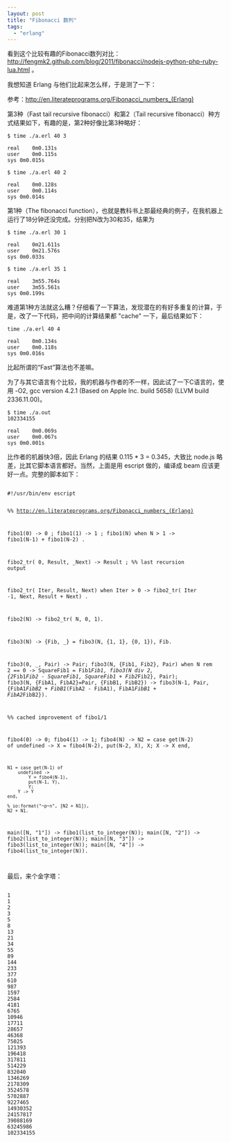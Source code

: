 ```yaml
---
layout: post
title: "Fibonacci 数列"
tags:
  - "erlang"
---
```



看到这个比较有趣的Fibonacci数列对比： <http://fengmk2.github.com/blog/2011/fibonacci/nodejs-python-php-ruby-lua.html> 。

我想知道 Erlang 与他们比起来怎么样，于是测了一下：

参考：<http://en.literateprograms.org/Fibonacci_numbers_(Erlang)>

第3种（Fast tail recursive fibonacci）和第2（Tail recursive fibonacci）种方式结果如下，有趣的是，第2种好像比第3种略好：

	$ time ./a.erl 40 3

	real	0m0.131s
	user	0m0.115s
	sys	0m0.015s
	
	$ time ./a.erl 40 2

	real	0m0.128s
	user	0m0.114s
	sys	0m0.014s


第1种（The fibonacci function），也就是教科书上那最经典的例子，在我机器上运行了18分钟还没完成。分别把N改为30和35，结果为

	$ time ./a.erl 30 1

	real	0m21.611s
	user	0m21.576s
	sys	0m0.033s

	$ time ./a.erl 35 1

	real	3m55.764s
	user	3m55.561s
	sys	0m0.199s


难道第1种方法就这么糟？仔细看了一下算法，发现潜在的有好多重复的计算，于是，改了一下代码，把中间的计算结果都 "cache" 一下，最后结果如下：

	time ./a.erl 40 4

	real	0m0.134s
	user	0m0.118s
	sys	0m0.016s 

比起所谓的“Fast”算法也不差嘛。

为了与其它语言有个比较，我的机器与作者的不一样，因此试了一下C语言的，使用 -O2, gcc version 4.2.1 (Based on Apple Inc. build 5658) (LLVM build 2336.11.00)。

	$ time ./a.out 
	102334155

	real	0m0.069s
	user	0m0.067s
	sys	0m0.001s

比作者的机器快3倍，因此 Erlang 的结果 0.115 * 3 = 0.345，大致比 node.js 略差，比其它脚本语言都好。当然，上面是用 escript 做的，编译成 beam 应该更好一点。完整的脚本如下：

<code>
#!/usr/bin/env escript

%% http://en.literateprograms.org/Fibonacci_numbers_(Erlang)


fibo1(0) -> 0 ;
fibo1(1) -> 1 ;
fibo1(N) when N > 1 -> fibo1(N-1) + fibo1(N-2) .


fibo2_tr( 0, Result, _Next) -> Result ;  %% last recursion output

fibo2_tr( Iter, Result, Next) when Iter > 0 -> fibo2_tr( Iter -1, Next, Result + Next) .

fibo2(N) -> 
	fibo2_tr( N, 0, 1).


fibo3(N) ->
    {Fib, _} = fibo3(N, {1, 1}, {0, 1}),
    Fib.

fibo3(0, _, Pair) -> Pair;
fibo3(N, {Fib1, Fib2}, Pair) when N rem 2 == 0 ->
    SquareFib1 = Fib1*Fib1,
    fibo3(N div 2, {2*Fib1*Fib2 - SquareFib1, SquareFib1 + Fib2*Fib2}, Pair);
fibo3(N, {FibA1, FibA2}=Pair, {FibB1, FibB2}) ->
    fibo3(N-1, Pair, {FibA1*FibB2 + FibB1*(FibA2 - FibA1), FibA1*FibB1 + FibA2*FibB2}).

%% cached improvement of fibo1/1

fibo4(0) -> 0;
fibo4(1) -> 1;
fibo4(N) ->
	N2 = case get(N-2) of
		undefined ->
			X = fibo4(N-2),
			put(N-2, X),
			X;
		X -> X
	end,

	N1 = case get(N-1) of
		undefined ->
			Y = fibo4(N-1),
			put(N-1, Y),
			Y;
		Y -> Y
	end,
	
	% io:format("~p~n", [N2 + N1]),
	N2 + N1.


main([N, "1"]) ->	fibo1(list_to_integer(N));
main([N, "2"]) ->	fibo2(list_to_integer(N));
main([N, "3"]) ->	fibo3(list_to_integer(N));
main([N, "4"]) ->	fibo4(list_to_integer(N)).

</code>

最后，来个金字塔：

<code>
1
1
2
3
5
8
13
21
34
55
89
144
233
377
610
987
1597
2584
4181
6765
10946
17711
28657
46368
75025
121393
196418
317811
514229
832040
1346269
2178309
3524578
5702887
9227465
14930352
24157817
39088169
63245986
102334155

</code>

